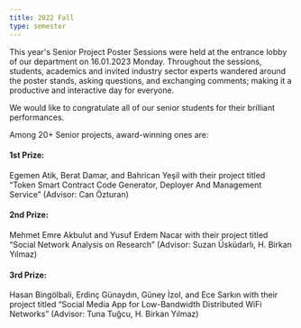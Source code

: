 ```yaml
---
title: 2022 Fall
type: semester
---
```


This year's Senior Project Poster Sessions were held at the entrance lobby of our department on 16.01.2023 Monday. Throughout the sessions, students, academics and invited industry sector experts wandered around the poster stands, asking questions, and exchanging comments; making it a productive and interactive day for everyone.

 

We would like to congratulate all of our senior students for their brilliant performances.

 

Among 20+ Senior projects, award-winning ones are:

 

#### 1st Prize: 

  Egemen Atik, Berat Damar, and Bahrican Yeşil with their project titled “Token Smart Contract Code Generator, Deployer And Management Service”   (Advisor: Can Özturan)

 

#### 2nd Prize: 

 Mehmet Emre Akbulut and Yusuf Erdem Nacar with their project titled “Social Network Analysis on Research”   (Advisor: Suzan Üsküdarlı, H. Birkan Yılmaz)

 

#### 3rd Prize: 

 Hasan Bingölbali, Erdinç Günaydın, Güney İzol, and Ece Sarkın with their project titled “Social Media App for Low-Bandwidth Distributed WiFi Networks”   (Advisor: Tuna Tuğcu, H. Birkan Yılmaz)